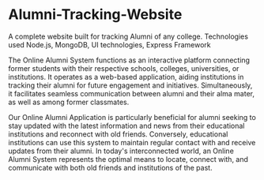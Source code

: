 # Alumni-Tracking-Website
A complete website built for tracking Alumni of any college. Technologies used Node.js, MongoDB, UI technologies, Express Framework

The Online Alumni System functions as an interactive platform connecting former students with their respective schools, colleges, universities, or institutions. 
It operates as a web-based application, aiding institutions in tracking their alumni for future engagement and initiatives. 
Simultaneously, it facilitates seamless communication between alumni and their alma mater, as well as among former classmates.

Our Online Alumni Application is particularly beneficial for alumni seeking to stay updated with the latest information and news from their educational institutions and 
reconnect with old friends. Conversely, educational institutions can use this system to maintain regular contact with and receive updates from their alumni. 
In today's interconnected world, an Online Alumni System represents the optimal means to locate, connect with, and communicate with both old friends and institutions of the past.
